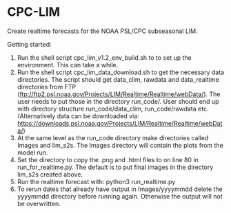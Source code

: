 # CPC-LIM
Create realtime forecasts for the NOAA PSL/CPC subseasonal LIM.

Getting started:

1) Run the shell script cpc_lim_v1.2_env_build.sh to to set up the environment. This can take a while.
2) Run the shell script cpc_lim_data_download.sh to get the necessary data directories. The script should get data_clim, rawdata and data_realtime directories from FTP (ftp://ftp2.psl.noaa.gov/Projects/LIM/Realtime/Realtime/webData/). The user needs to put those in the directory run_code/. User should end up with directory structure run_code/data_clim, run_code/rawdata etc. (Alternatively data can be downloaded via: https://downloads.psl.noaa.gov/Projects/LIM/Realtime/Realtime/webData/)
3) At the same level as the run_code directory make directories called Images and lim_s2s. The Images directory will contain the plots from the model run.
4) Set the directory to copy the .png and .html files to on line 80 in run_for_realtime.py. The default is to put final images in the directory lim_s2s created above.
5) Run the realtime forecast with: python3 run_realtime.py
6) To rerun dates that already have output in Images/yyyymmdd delete the yyyymmdd directory before running again. Otherwise the output will not be overwritten.
